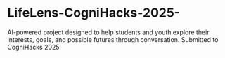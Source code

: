 # LifeLens-CogniHacks-2025-
AI-powered project designed to help students and youth explore their interests, goals, and possible futures through conversation.  Submitted to CogniHacks 2025
